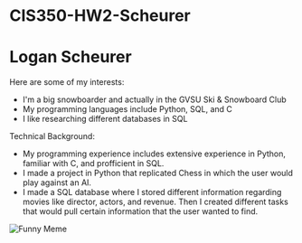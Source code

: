 # CIS350-HW2-Scheurer
# Logan Scheurer

Here are some of my interests:
- I'm a big snowboarder and actually in the GVSU Ski & Snowboard Club
- My programming languages include Python, SQL, and C
- I like researching different databases in SQL


Technical Background:
- My programming experience includes extensive experience in Python, familiar with C, and profficient in SQL. 
- I made a project in Python that replicated Chess in which the user would play against an AI.
- I made a SQL database where I stored different information regarding movies like director, actors, and revenue. Then I created different tasks that would pull certain information that the user wanted to find.



![Funny Meme](./)